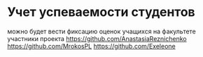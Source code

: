 #  Учет успеваемости студентов
можно будет вести фиксацию оценок учащихся на факультете
 участники проекта
https://github.com/AnastasiaReznichenko
https://github.com/MrokosPL
https://github.com/Exeleone
